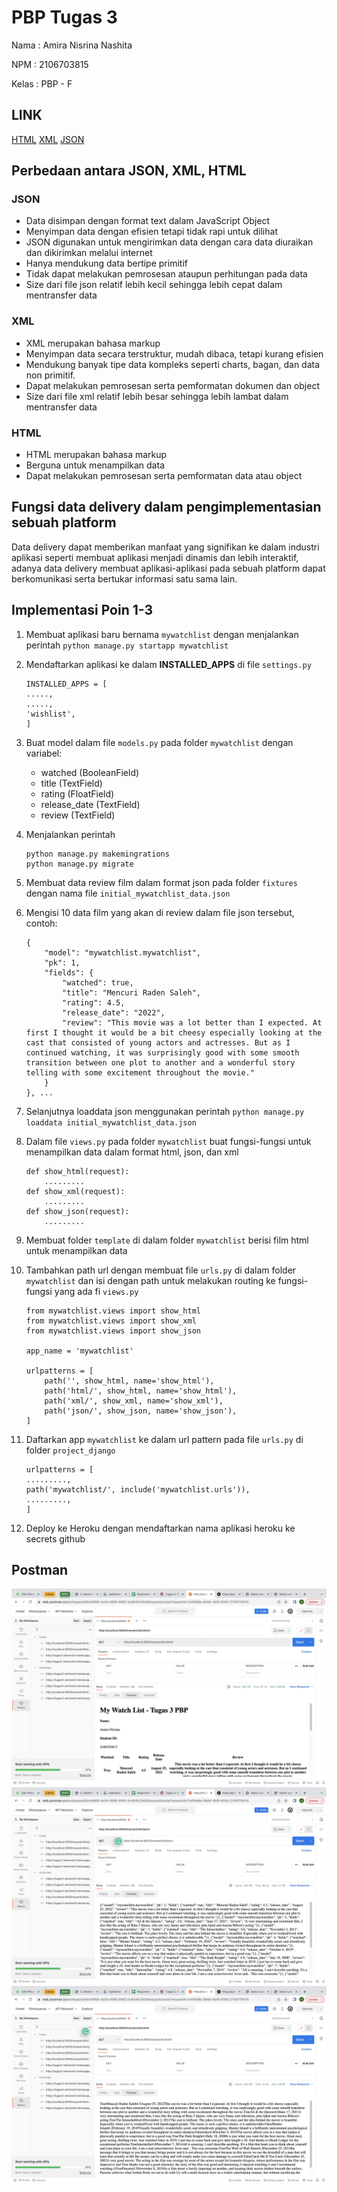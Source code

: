 # PBP Tugas 3

Nama : Amira Nisrina Nashita

NPM : 2106703815

Kelas : PBP - F


## LINK

[HTML](http://tugas3-amiransht.herokuapp.com/mywatchlist/html/)
[XML](http://tugas3-amiransht.herokuapp.com/mywatchlist/xml/)
[JSON](http://tugas3-amiransht.herokuapp.com/mywatchlist/json/)

## Perbedaan antara JSON, XML, HTML

### JSON
 - Data disimpan dengan format text dalam JavaScript Object
 - Menyimpan data dengan efisien tetapi tidak rapi untuk dilihat
 - JSON digunakan untuk mengirimkan data dengan cara data diuraikan dan dikirimkan melalui internet
 - Hanya mendukung data bertipe primitif
 - Tidak dapat melakukan pemrosesan ataupun perhitungan pada data
 - Size dari file json relatif lebih kecil sehingga lebih cepat dalam mentransfer data

### XML
- XML merupakan bahasa markup
- Menyimpan data secara terstruktur, mudah dibaca, tetapi kurang efisien
- Mendukung banyak tipe data kompleks seperti charts, bagan, dan data non primitif.
- Dapat melakukan pemrosesan serta pemformatan dokumen dan object
- Size dari file xml relatif lebih besar sehingga lebih lambat dalam mentransfer data

### HTML
- HTML merupakan bahasa markup
- Berguna untuk menampilkan data
- Dapat melakukan pemrosesan serta pemformatan data atau object


## Fungsi data delivery dalam pengimplementasian sebuah platform

Data delivery dapat memberikan manfaat yang signifikan ke dalam industri aplikasi seperti membuat aplikasi menjadi dinamis dan lebih interaktif, adanya data delivery membuat aplikasi-aplikasi pada sebuah platform dapat berkomunikasi serta bertukar informasi satu sama lain.

## Implementasi Poin 1-3

1. Membuat aplikasi baru bernama `mywatchlist` dengan menjalankan perintah
    `python manage.py startapp mywatchlist`

2. Mendaftarkan aplikasi ke dalam **INSTALLED_APPS** di file `settings.py`
    ```shell
    INSTALLED_APPS = [
    .....,
    .....,
    'wishlist',
    ]
    ```

3. Buat model dalam file `models.py` pada folder `mywatchlist` dengan variabel:
    - watched (BooleanField)
    - title (TextField)
    - rating (FloatField)
    - release_date (TextField)
    - review (TextField)

4. Menjalankan perintah
    ```shell
    python manage.py makemingrations
    python manage.py migrate
    ```
5. Membuat data review film dalam format json pada folder `fixtures` dengan nama file `initial_mywatchlist_data.json`

6. Mengisi 10 data film yang akan di review dalam file json tersebut, contoh:
    ```shell
    {
        "model": "mywatchlist.mywatchlist",
        "pk": 1,
        "fields": {
            "watched": true,
            "title": "Mencuri Raden Saleh",
            "rating": 4.5,
            "release_date": "2022",
            "review": "This movie was a lot better than I expected. At first I thought it would be a bit cheesy especially looking at the cast that consisted of young actors and actresses. But as I continued watching, it was surprisingly good with some smooth transition between one plot to another and a wonderful story telling with some excitement throughout the movie."
        }
    }, ...
    ```
7. Selanjutnya loaddata json menggunakan perintah
    `python manage.py loaddata initial_mywatchlist_data.json`

8. Dalam file `views.py` pada folder `mywatchlist` buat fungsi-fungsi untuk menampilkan data dalam format html, json, dan xml
    ```shell
    def show_html(request):
        .........
    def show_xml(request):
        .........
    def show_json(request):
        .........
    ```

9. Membuat folder `template` di dalam folder `mywatchlist` berisi film html untuk menampilkan data

10. Tambahkan path url dengan membuat file `urls.py` di dalam folder `mywatchlist` dan isi dengan path untuk melakukan routing ke fungsi-fungsi yang ada fi `views.py`
    ```shell
    from mywatchlist.views import show_html
    from mywatchlist.views import show_xml 
    from mywatchlist.views import show_json

    app_name = 'mywatchlist'

    urlpatterns = [
        path('', show_html, name='show_html'),
        path('html/', show_html, name='show_html'),
        path('xml/', show_xml, name='show_xml'),
        path('json/', show_json, name='show_json'),
    ]
    ```

11. Daftarkan app `mywatchlist` ke dalam url pattern pada file `urls.py` di folder `project_django`
    ```shell
    urlpatterns = [
    .........,
    path('mywatchlist/', include('mywatchlist.urls')),
    .........,
    ]
    ```

12. Deploy ke Heroku dengan mendaftarkan nama aplikasi heroku ke secrets github

## Postman

![HTML](/assets/postman_html.png)
![JSON](/assets/postman_json.png)
![XML](/assets/postman_xml.png)

    

